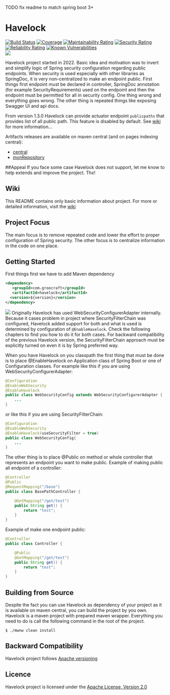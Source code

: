 TODO fix readme to match spring boot 3+
# Havelock
[![Build Status](https://travis-ci.com/Majlanky/havelock.svg?branch=master)](https://travis-ci.com/Majlanky/havelock)
[![Coverage](https://sonarcloud.io/api/project_badges/measure?project=com.groocraft%3Ahavelock&metric=coverage)](https://sonarcloud.io/dashboard?id=com.groocraft%3Ahavelock)
[![Maintainability Rating](https://sonarcloud.io/api/project_badges/measure?project=com.groocraft%3Ahavelock&metric=sqale_rating)](https://sonarcloud.io/dashboard?id=com.groocraft%3Ahavelock)
[![Security Rating](https://sonarcloud.io/api/project_badges/measure?project=com.groocraft%3Ahavelock&metric=security_rating)](https://sonarcloud.io/dashboard?id=com.groocraft%3Ahavelock)
[![Reliability Rating](https://sonarcloud.io/api/project_badges/measure?project=com.groocraft%3Ahavelock&metric=reliability_rating)](https://sonarcloud.io/dashboard?id=com.groocraft%3Ahavelock)
[![Known Vulnerabilities](https://snyk.io/test/github/majlanky/havelock/badge.svg)](https://snyk.io/test/github/majlanky/havelock)  
![](https://img.shields.io/badge/compatibility-JDK8%20and%20higher-purple)

Havelock project started in 2022. Basic idea and motivation was to invert and simplify logic of Spring security configuration regarding public endpoints.
When security is used especially with other libraries as SpringDoc, it is very non-centralized to make an endpoint public. First things first endpoint must be 
declared in controller, SpringDoc annotation (for example SecurityRequirements) used on the endpoint and then the endpoint must be permitted for all in 
security config. One thing wrong and everything goes wrong. The other thing is repeated things like exposing Swagger UI and api docs.

From version 1.3.0 Havelock can provide actuator endpoint `publicpaths` that provides list of all public path. This feature is disabled by default. See
[wiki](https://github.com/Majlanky/havelock/wiki) for more information...

Artifacts releases are available on maven central (and on pages indexing central):
* [central](https://repo1.maven.org/maven2/com/groocraft/havelock/)
* [mvnRepository](https://mvnrepository.com/artifact/com.groocraft/havelock)

##Appeal
If you face some case Havelock does not support, let me know to help extends and improve the project. Thx!

## Wiki
This README contains only basic information about project. For more or detailed information, visit the [wiki](https://github.com/Majlanky/havelock/wiki) 

## Project Focus

The main focus is to remove repeated code and lower the effort to proper configuration of Spring security. The other focus is to centralize information
in the code on one place.

## Getting Started 
First things first we have to add Maven dependency
```xml
<dependency>
   <groupId>com.groocraft</groupId>
   <artifactId>havelock</artifactId>
  <version>${version}</version>
</dependency>
```
![](https://img.shields.io/badge/-Warning-red)
Originally Havelock has used WebSecurityConfigurerAdapter internally. Because it cases problem in project where SecurityFilterChain was configured, Havelock 
added support for both and what is used is determined by configuration of `@EnableHavelock`. Check the following chapters to find you how to do it for both 
cases. For backward compatibility of the previous Havelock version, the SecurityFilterChain approach must be explicitly turned on even it is by 
Spring preferred way.

When you have Havelock on you classpath the first thing that must be done is to place @EnableHavelock on Application class of Spring Boot or one of 
Configuration classes. 
For example like this if you are using WebSecurityConfigurerAdapter:
```java
@Configuration
@EnableWebSecurity
@EnableHavelock
public class WebSecurityConfig extends WebSecurityConfigurerAdapter {
    ...
}
```
or like this if you are using SecurityFilterChain:
```java
@Configuration
@EnableWebSecurity
@EnableHavelock(useSecurityFilter = true)
public class WebSecurityConfig{
    ...
}
```

The other thing is to place @Public on method or whole controller that represents an endpoint you want to make public. 
Example of making public all endpoint of a controller:  
```java
@Controller
@Public
@RequestMapping("/base")
public class BasePathController {

    @GetMapping("/get/test")
    public String get() {
        return "test";
    }
}
```
Example of make one endpoint public:
```java
@Controller
public class Controller {

    @Public
    @GetMapping("/get/test")
    public String get() {
        return "test";
    }
}
```

## Building from Source
Despite the fact you can use Havelock as dependency of your project as it is available on maven central, you can build the
project by you own. Havelock is a maven project with prepared maven wrapper. Everything you need to do is call
the following command in the root of the project.
```shell script
$ ./mwnw clean install
```

## Backward Compatibility
Havelock project follows [Apache versioning](https://apr.apache.org/versioning.html)

## Licence
Havelock project is licensed under the [Apache License, Version 2.0](https://www.apache.org/licenses/LICENSE-2.0)
